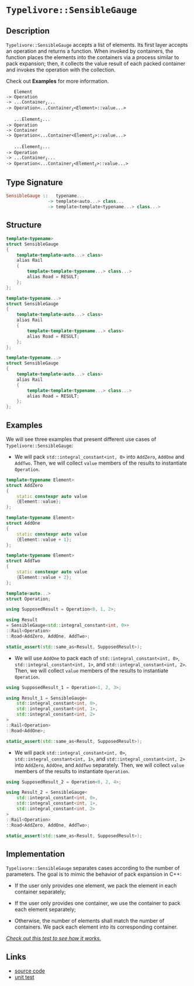 <!-- Copyright 2024 Feng Mofan
SPDX-License-Identifier: Apache-2.0 -->

# `Typelivore::SensibleGauge`

## Description

`Typelivore::SensibleGauge` accepts a list of elements.
Its first layer accepts an operation and returns a function.
When invoked by containers, the function places the elements into the containers via a process similar to pack expansion;
then, it collects the value result of each packed container and invokes the operation with the collection.

Check out **Examples** for more information.

<pre><code>   Element
-> Operation
-> ...Container<sub><i>i</i></sub>...
-> Operation&lt;...Container<sub><i>i</i></sub>&lt;Element&gt;::value...&gt;</code></pre>
<pre><code>   ...Element<sub><i>i</i></sub>...
-> Operation
-> Container
-> Operation&lt;...Container&lt;Element<sub><i>i</i></sub>&gt;::value...&gt;</code></pre>
<pre><code>   ...Element<sub><i>i</i></sub>...
-> Operation
-> ...Container<sub><i>i</i></sub>...
-> Operation<...Container<sub><i>i</i></sub>&lt;Element<sub><i>i</i></sub>&gt;::value...&gt;</code></pre>

## Type Signature

```Haskell
SensibleGauge ::   typename... 
                -> template<auto...> class...
                -> template<template<typename...> class...>
```

## Structure

```C++
template<typename>
struct SensibleGauge
{
    template<template<auto...> class>
    alias Rail
    {
        template<template<typename...> class...>
        alias Road = RESULT;
    };
};
```

```C++
template<typename...>
struct SensibleGauge
{
    template<template<auto...> class>
    alias Rail
    {
        template<template<typename...> class>
        alias Road = RESULT;
    };
};
```

```C++
template<typename...>
struct SensibleGauge
{
    template<template<auto...> class>
    alias Rail
    {
        template<template<typename...> class...>
        alias Road = RESULT;
    };
};
```

## Examples

We will see three examples that present different use cases of `Typelivore::SensibleGauge`:

- We will pack `std::integral_constant<int, 0>` into `AddZero`, `AddOne` and `AddTwo`.
Then, we will collect `value` members of the results to instantiate `Operation`.

```C++
template<typename Element>
struct AddZero 
{ 
    static constexpr auto value
    {Element::value}; 
};

template<typename Element>
struct AddOne
{ 
    static constexpr auto value
    {Element::value + 1}; 
};

template<typename Element>
struct AddTwo
{ 
    static constexpr auto value
    {Element::value + 2}; 
};

template<auto...>
struct Operation;

using SupposedResult = Operation<0, 1, 2>;

using Result 
= SensibleGauge<std::integral_constant<int, 0>>
::Rail<Operation>
::Road<AddZero, AddOne, AddTwo>;

static_assert(std::same_as<Result, SupposedResult>);
```

- We will use `AddOne` to pack each of `std::integral_constant<int, 0>`, `std::integral_constant<int, 1>`, and `std::integral_constant<int, 2>`.
Then, we will collect `value` members of the results to instantiate `Operation`.

```C++
using SupposedResult_1 = Operation<1, 2, 3>;

using Result_1 = SensibleGauge<
    std::integral_constant<int, 0>,
    std::integral_constant<int, 1>,
    std::integral_constant<int, 2>
>
::Rail<Operation>
::Road<AddOne>;

static_assert(std::same_as<Result, SupposedResult>);
```

- We will pack `std::integral_constant<int, 0>`, `std::integral_constant<int, 1>`, and `std::integral_constant<int, 2>` into `AddZero`, `AddOne`, and `AddTwo` separately.
Then, we will collect `value` members of the results to instantiate `Operation`.

```C++
using SupposedResult_2 = Operation<0, 2, 4>;

using Result_2 = SensibleGauge<
    std::integral_constant<int, 0>,
    std::integral_constant<int, 1>,
    std::integral_constant<int, 2>
>
::Rail<Operation>
::Road<AddZero, AddOne, AddTwo>;

static_assert(std::same_as<Result, SupposedResult>);
```

## Implementation

`Typelivore::SensibleGauge` separates cases according to the number of parameters.
The goal is to mimic the behavior of pack expansion in C++:

- If the user only provides one element, we pack the element in each container separately;

- If the user only provides one container, we use the container to pack each element separately;

- Otherwise, the number of elements shall match the number of containers.
We pack each element into its corresponding container.

[*Check out this test to see how it works.*](https://godbolt.org/#z:OYLghAFBqd5QCxAYwPYBMCmBRdBLAF1QCcAaPECAMzwBtMA7AQwFtMQByARg9KtQYEAysib0QXACx8BBAKoBnTAAUAHpwAMvAFYTStJg1DIApACYAQuYukl9ZATwDKjdAGFUtAK4sGIAKwAzKSuADJ4DJgAcj4ARpjEElxmpAAOqAqETgwe3r4BwemZjgLhkTEs8YlcybaY9iUMQgRMxAS5Pn5BdQ3Zza0EZdFxCUkpCi1tHfndEwNDFVVjAJS2qF7EyOwcBJgsqQa7JoFuBACeqYysmAB0d9j0bIIKx9gmGgCCE8ReDgDUQkYmVi9AA4kwvMBMO8PiYAOxWT5/ZF/Xb7Q7Qk5og5MI4nCFEO43V5/ZAGBQKP4AeUuxFx2VeMJRf2%2BvwIf2UxFQRAASkw6EyUfDER9mczsRjjqc9ji8acLlc2ESSWSmBSiQARTAANzwWxegTeSLFyNZ/y1LQFxpNwsFJuZXkyRlRCr%2Bxw11Np9IEdvtyKlWt1%2BqlDz2jAIBuwIBA2rEXlud0ZgRFfvhGuOKftvvFMslWNzuMx8suzCVicNpPJlMDesxRtF9rN7It/NoAZ1tcZ1rFtu7fsdEWALsubsCHppCW9DGzWZONa2Ice4cj0dj3gTxMNGZn/rh6eTMJ3qILcolhal5xL12VFdV6ru88wkaPA%2BdPNQTHQo49LYFc47%2Bo3lGICXpima7vuIq%2Bmep4nkWBKoEBlZqgoRIfMAxCYGGzxdg2yKvkOfJ0N%2BHJcryrZSuhmHYRGQHbp8ab0bCnwwUWoGlpgfyhk8BC4U2AJAngIKYOCkJFtx4a4b2eHHui575nJcoIUhd6UhOdKNLhzL8Zy3KoERbbdtJfqsRecEXgqHEqVWmoAU%2BWn2gRfzvp%2BJHqVOR7tkG9knBJgivKucYbkm4FunuTHQeZCmyvBXiEuW2DIfeNxUVhPHPt2TkGSRunkX%2BbipTRqEJRF4UHgxFUfAA9AAVHV9UNVVMK1XVAAq2BCK19VNZ8LUNY1h4MWYgQRGSXhYKObhoAwWypBGUksVFxaKpxfm8Vunz8R86DoAAWgkqBugxCJHTJcyOMgpICBMmCqKkxB/AhfxrvGvrCmtgXroxyand9UGLYpbGWdcXFLv5G1fAQPz/Nt6BUpEh4nb6516ldDA3XdD1PS90JGQiH0xkFbqWH8XB/b9ZX/R8plYsDbCgzRfFQ2yfyw61ADuqCIxYp3aS0F1oxj92PXFh0429%2BNgwQn3xsTPNmOTiOQYN1NLcpJWbcz/zuZp5XMdVVV/K1T7shoKtOUIXipEUmDoDyT5eLQ7Lup6k6624GikKTXsK1ueswllDtO79Y4CejQlghCUJShM6DRhEuwYWIAD601zODbgJ17Zt%2B/W0YGVKOsMhD%2BcfuglE7ftXJe7D8OYDXO0c1zftUyjyDJyhCQEBAsfRgo1wdwabj2wojsEF7lvWxktsj2PrzLBFvWG8bEyk%2BbTpDpPNt20HBDJ1wbleu7XA%2B17gQhevg7Obv%2B8kYC4fCaJ0cnMjBBxyACeYEntCp9dLQZ1nP4OdsCkFfu/T%2B39f7o3/utTOggvZk0NKA7svcP6CC/nSH%2BacYFSkAb7esuF84UROEXH0JcQAuXLicWuCMW4qzboPJQbQe5vz7gPNUUpZ5OwnlbbeXD1rYAXv7JeRsTZ/AVpVC2vDp471Hk7ZOZhD5u2Lh7U%2BfxJAX0kRva%2Bci96KJdvfYEkcxJSjAfHdBkDsGGFgYA4ByCzqsLQYnTBUD042PgWvJBZinEYJTlYgBHj8GHnIQXEhR9i55woWXCue0DoNzhpEeJTdNH6wYZ3ZhqD%2B5sEHpw3ePCp5KFkXPQ0QiLAcFWLQTg/heB%2BG4LwVAnA3DWGsCydYmxOLmECDwUg0sOBaGWKsAA1gESQNwNCSC4HCQIGh/AaDMAANnmWYAAHMs/QnBJC8BYBIDQntalaFIA0jgvAFAgE9r0/ppA4CwBgIgEA6wCCpDiuQSgaB9h0ASFEa4nBVDLPmQAWnmZIP4wBkCXSkDcMwvBbaEBIHgOOJ9%2BCCBEGIdgUgZCCEUCodQfSdB6HZnSVInAeAVKqTUzQ9TOBUjik89kqAqB/F%2BQCoFIKwWk1GYoiAHh3n0Aep0rgyxeAXPKVcpAbzUgfLIBQCA4rJUgGAFIFINAnYJFORAWIFLSCxAiK0M4xLeDauYMQM4VJYjaEwA4fVpA3k8XhrQPVuLSBYFiJCNwYhaCnLqU6vYhhgDiEdfgTCDg8DaifJq26Fq4rbG6Z/SpjraBCTpMajwWBNVQzwNsr1obiCxGnlqFgvqE1GApasKgBhgAKAAGp4EwOzCctTulIuEKIcQ6Km1YrUJq3QJ8DDFtMJYaw%2BghKnMgKsVAc1siev%2BbHd0/arCWDMAc1A2biDwrDaOnoFrGguAYO4TwnQ9BhAiMMSoowT5FCyAIaYfhz0ZEvQwBYIxqibuDQIfoUx935BPnYLdfRJiDGPYsM9th/3Xr0HMNoj7T3VFWAoNpWwJCko4NU0g%2BzKUcEZX8wFwLQXgo5X8CAuBYV8uGgKoVJbVgIEwJ%2BUYEAhkgEkIEG4ABOQIcJJDjLMJIeZuz/DzOY%2BsjgmzSDbK6TceZXB5nLOY8syT/gJn%2BFY/M1DmqjknLOT0ktVzbkQCQA82lLyZWoB5Z875HBWgsG1HCf5TBkLOi4Mxm4XAxnQvwEQVdCKMXNtRRIaQ7alCdsdboFIBKmBErqUhlDaHDlUppXFP49LHrEEs9Z2zqp7OOecxoAj3KJW8uJoEMwgrNO4tWLplAxm8sJEM7K3lIALNWf%2BelhVzGuCe2VbsYgaqNWOsNbqq1fXjWmvNZar1Nrwx2odQc51rr3Weu6VgAtRh/XTbwEGxwobPUHIjcgKNVrY2aoTbEJNZwU3bAOemzN3Ts25qUPmwtg4tNlqYBW6ttb61WqbSi1tfnZAdpxQc4L%2BhfUoGaZYIdsQR10cORO66nBp1v1nWDiwi76krrXVD2D9Rf3OAgK4MDJ8j3lCfXoC9jQCdpDvY0KDSxv3Y9fU0UDn6b0vsaO%2BgDxPoPgaZ3kFnEGOcntp7B%2BDaLIvksdUcpLKWbN2aHA5pzYyCNEfcwVsjJX%2BmUeo1gRI0O43CdE458ZcJFNwimZILjQKT7RbU7YDTwqys6b03F8e0raumbYJwCzLKWAKG1JdbU8uMQTFc8R%2BFegvstrRb9zFAWAd4uCKF8LJLBNRdU7Fx58XEte%2BBT7v3z1A%2BFlXlyyrkqCuBGK/b0VFWTNSteSXurfvrbJwD8x5OQe97Z74HQTr3XNWDYdd0/vw2t1WvG4ISbmqZvADdbQD1VrFuFvO7wQNv7NvhtUJG3Y%2B30FxoOUdk7Z202rqu7wG7eafXLce6Vvg5aq01rrSWT7shvtR68/9rtIBgi9uMMjiHmOYeNCepVS9xzrWCo6HLo5YD/4/oM47p7q86Hq7o07AZk7ZAU6oGlCAYk5069Bvo84Ho4E46M7zBYFc7fr4FfogYkGc5C5rAbAIYCop7i5LqcBS7e6%2B7%2B4F67BF7K4kCq4V4UakBUY0Y65Ib64gBmCOaBCBD%2BCzITK7LSFwhSYqYS6cDqbnKCHDKSD%2BAsb%2BDLILLMaSDMZTJsZcBf6cCBDMHobkalZIZQoqEsHHLq7lKrDZqZDOCSBAA)

## Links

- [source code](../../../../conceptrodon/typelivore/sensible_gauge.hpp)
- [unit test](../../../../tests/unit/typelivore/sensible_gauge.test.hpp)
